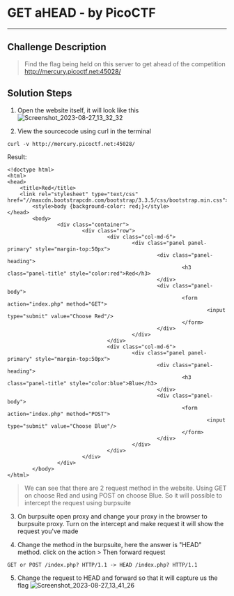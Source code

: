 # GET aHEAD - by PicoCTF
---
## Challenge Description
> Find the flag being held on this server to get ahead of the competition http://mercury.picoctf.net:45028/

## Solution Steps
1. Open the website itself, it will look like this
![Screenshot_2023-08-27_13_32_32](https://github.com/DhewaRadya/WriteUP-CTF-Foresty-Hacker-Class-2023/assets/106894700/26870d44-a68e-4cc0-99f6-ea755213db8f)

2. View the sourcecode using curl in the terminal
```
curl -v http://mercury.picoctf.net:45028/
```
Result:
```
<!doctype html>
<html>
<head>
    <title>Red</title>
    <link rel="stylesheet" type="text/css" href="//maxcdn.bootstrapcdn.com/bootstrap/3.3.5/css/bootstrap.min.css">
        <style>body {background-color: red;}</style>
</head>
        <body>
                <div class="container">
                        <div class="row">
                                <div class="col-md-6">
                                        <div class="panel panel-primary" style="margin-top:50px">
                                                <div class="panel-heading">
                                                        <h3 class="panel-title" style="color:red">Red</h3>
                                                </div>
                                                <div class="panel-body">
                                                        <form action="index.php" method="GET">
                                                                <input type="submit" value="Choose Red"/>
                                                        </form>
                                                </div>
                                        </div>
                                </div>
                                <div class="col-md-6">
                                        <div class="panel panel-primary" style="margin-top:50px">
                                                <div class="panel-heading">
                                                        <h3 class="panel-title" style="color:blue">Blue</h3>
                                                </div>
                                                <div class="panel-body">
                                                        <form action="index.php" method="POST">
                                                                <input type="submit" value="Choose Blue"/>
                                                        </form>
                                                </div>
                                        </div>
                                </div>
                        </div>
                </div>
        </body>
</html>

```
> We can see that there are 2 request method in the website. Using GET on choose Red and using POST on choose Blue. So it will possible to intercept the request using burpsuite

3. On burpsuite open proxy and change your proxy in the browser to burpsuite proxy. Turn on the intercept and make request it will show the request you've made

4. Change the method in the burpsuite, here the answer is "HEAD" method. click on the action > Then forward request
```
GET or POST /index.php? HTTP/1.1 -> HEAD /index.php? HTTP/1.1
```

5. Change the request to HEAD and forward so that it will capture us the flag
![Screenshot_2023-08-27_13_41_26](https://github.com/DhewaRadya/WriteUP-CTF-Foresty-Hacker-Class-2023/assets/106894700/b4cac80c-ceaa-49b0-8ab4-7ec27ea7919c)
